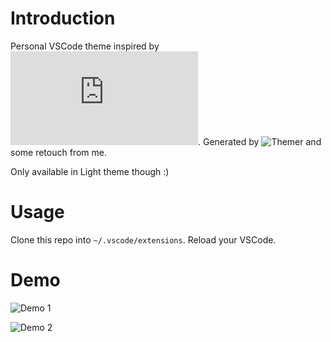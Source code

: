 # Introduction

Personal VSCode theme inspired by ![Nier: Automata the game](https://www.niergame.com/agegate.php). Generated by ![Themer](https://themer.mjswensen.com/) and some retouch from me.

Only available in Light theme though :)

# Usage
Clone this repo into `~/.vscode/extensions`. Reload your VSCode.

# Demo
![Demo 1](https://raw.githubusercontent.com/shelune/vscode-nier-automata-light/master/demo-1.png)

![Demo 2](https://raw.githubusercontent.com/shelune/vscode-nier-automata-light/master/demo-2.png)